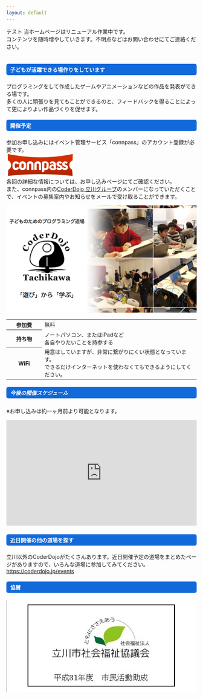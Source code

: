 ```yaml
---
layout: default
---
```


<div class="container">
    <div class="row">
        <div class="col-md-12 mb-2">
            テスト
            当ホームページはリニューアル作業中です。<br/>
            コンテンツを随時増やしていきます。不明点などはお問い合わせにてご連絡ください。<br/>
            <br/>
            <h4 style="background-color:#1169da; border-radius: 5px; color:#FFFFFF; padding:5px 0px 5px 10px;">
                子どもが活躍できる場作りをしています
            </h4>
            <p>
                プログラミングをして作成したゲームやアニメーションなどの作品を発表ができる場です。<br/>
                多くの人に頑張りを見てもことができるのと、フィードバックを得ることによって更によりよい作品づくりを促せます。<br/>
            </p>
            <h4 style="background-color:#1169da; border-radius: 5px; color:#FFFFFF; padding:5px 0px 5px 10px;">
                開催予定
            </h4>
            <p>
                参加お申し込みにはイベント管理サービス「connpass」のアカウント登録が必要です。<br/>
                <a href="https://connpass.com/"><img src="/assets/images/connpass_logo_1.png" style="max-width: 180px;"></a><br/>
                各回の詳細な情報については、お申し込みページにてご確認ください。<br/>
                また、connpass内の<a href="https://coderdojo-tachikawa.connpass.com/">CoderDojo 立川グループ</a>のメンバーになっていただくことで、イベントの募集案内やお知らせをメールで受け取ることができます。
            </p>
        </div>
     </div>
     <div class="row">
        <div class="col-md-6 mb-2" style="margin-bottom: 10px;">
            <div class="card">
              <div class="card-body">
                    <a href="https://coderdojo-tachikawa.connpass.com/"><img src="/assets/images/event_theme.png" class="img-fluid mb-4"></a>
                <table class="table">
                  <tbody>
                    <tr>
                        <th scope="row" style="width: 80px;">参加費</th>
                        <td>無料</td>
                    </tr>
                    <tr>
                        <th scope="row">持ち物</th>
                        <td>ノートパソコン、またはiPadなど<br/>各自やりたいことを持参する</td>
                    </tr>
                    <tr>
                        <th scope="row">WiFi</th>
                        <td>用意はしていますが、非常に繋がりにくい状態となっています。<br/>できるだけインターネットを使わなくてもできるようにしてください。</td>
                    </tr>
                  </tbody>
                </table>
              </div>
            </div>
        </div>
        <div class="col-md-6 mb-2" id="to-table">
            <div class="card" id="first-card" style="display:none;">
                <div class="card-body">
                <h5 class="card-title" style="text-align:center; background-color:#FFAAAA; border-radius: 5px; padding:10px 0px 0px 10px;"><label id="to_eventTitle"></label></h5>
                <!-- イベント開催日 -->
                <table class="table">
                    <tbody>
                    <tr>
                        <th scope="row">日程</th>
                        <td><label id="to_eventYear"></label><label id="to_eventDate"></label></td>
                    </tr>
                    <tr>
                        <th scope="row">時間</th>
                        <td><label id="to_eventStime"></label>〜<label id="to_eventEtime"></label></td>
                    </tr>
                    <tr>
                        <th scope="row">会場</th>
                        <td><label id="to_eventPlace"></label></td>
                    </tr>
                    <tr>
                        <th scope="row">申込状況</th>
                        <td>
                        <label id="to_eventAccepted"></label>／<span id="to_eventLimit"></span>人
                        <br/>
                        キャンセル待ち：<label id="to_eventWaiting"></label>人
                        </td>
                    </tr>
                    <tr>
                        <td colspan="2" style="text-align:center;">
                        <!-- 申し込みボタン -->
                        <button type="button" class="btn btn-primary"  id="to_eventLink"><label id="to_enterBtn"></label></button>
                        </td>
                    </tr>
                    </tbody>
                </table>
                </div>
            </div>
        </div>
        <div class="col-md-6 mb-2" id="nx-table">
            <div class="card" id="second-card" style="display:none;">
                <div class="card-body">
                    <h5 class="card-title" style="text-align:center; background-color:#FFFF77; border-radius: 5px; padding:10px 0px 0px 10px;"><label id="nx_eventTitle"></label></h5>
                    <!-- イベント開催日 -->
                    <table class="table">
                        <tbody>
                        <tr>
                            <th scope="row">日程</th>
                            <td><label id="nx_eventYear"></label><label id="nx_eventDate"></label></td>
                        </tr>
                        <tr>
                            <th scope="row">時間</th>
                            <td><label id="nx_eventStime"></label>〜<label id="nx_eventEtime"></label></td>
                        </tr>
                        <tr>
                            <th scope="row">会場</th>
                            <td><label id="nx_eventPlace"></label></td>
                        </tr>
                        <tr>
                            <th scope="row">申込状況</th>
                            <td>
                            <label id="nx_eventAccepted"></label>／<span id="nx_eventLimit"></span>人
                            <br/>
                            キャンセル待ち：<label id="nx_eventWaiting"></label>人
                            </td>
                        </tr>
                        <tr>
                            <td colspan="2" style="text-align:center;">
                            <!-- 申し込みボタン -->
                            <button type="button" class="btn btn-primary"  id="nx_eventLink"><label id="nx_enterBtn"></label></button>
                            </td>
                        </tr>
                        </tbody>
                    </table>
                </div>
            </div>
        </div>
        <div class="col-md-6 mb-2">
            <div class="card" id="second-card">
                <div class="card-body">
                    <h5 class="card-title" style="background-color:#1169da; border-radius: 5px; color:#FFFFFF; padding:5px 0px 5px 10px;">
                        今後の開催スケジュール
                    </h5>
                    <p class="pb-2">
                        ※お申し込みは約一ヶ月前より可能となります。<br/>
                    </p>
                    <iframe src="https://calendar.google.com/calendar/embed?title=CoderDojo%20%E7%AB%8B%E5%B7%9D%20%E3%82%B9%E3%82%B1%E3%82%B8%E3%83%A5%E3%83%BC%E3%83%AB&amp;mode=AGENDA&amp;height=600&amp;wkst=1&amp;hl=ja&amp;bgcolor=%23ffffff&amp;src=coderdojo.tachikawa%40gmail.com&amp;color=%2328754E&amp;ctz=Asia%2FTokyo" style="border-width:0;" width="100%" height="280" frameborder="0" scrolling="no"></iframe>
                </div>
            </div>
        </div>
    </div>
    <div class="row">
        <div class="col-md-12">
            <h4 style="background-color:#1169da; border-radius: 5px; color:#FFFFFF; padding:5px 0px 5px 10px;">
                近日開催の他の道場を探す
            </h4>
            <p>
                立川以外のCoderDojoがたくさんあります。近日開催予定の道場をまとめたページがありますので、いろんな道場に参加してみてください。<br/>
                <a href="https://coderdojo.jp/events">https://coderdojo.jp/events</a>
            </p>
        </div>
    </div>
    <div class="row">
        <div class="col-md-12">
            <h4 style="background-color:#1169da; border-radius: 5px; color:#FFFFFF; padding:5px 0px 5px 10px;">
                協賛
            </h4>
            <p>
                <a href="http://www.tachikawa-shakyo.jp/coder-tachikawa/"><img src="/assets/images/josei.jpg"/></a>
            </p>
        </div>
    </div>
</div>
